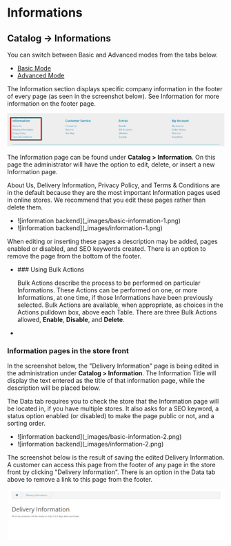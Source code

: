 Informations
============

Catalog → Informations
-----------------------------

<div class="uk-alert-info uk-alert">
  <span class="uk-icon-info-circle"></span> You can switch between Basic and Advanced modes from the tabs below.
</div>
<ul class="uk-tab" data-uk-tab="{connect:'#doc-tabs', animation: 'fade'}">
    <li><a href="">Basic Mode</a></li>
    <li><a href="">Advanced Mode</a></li>
</ul>

The Information section displays specific company information in the footer of every page (as seen in the screenshot below). See Information for more information on the footer page.

![information](_images/information.png)

The Information page can be found under **Catalog > Information**. On this page the administrator will have the option to edit, delete, or insert a new Information page.

<div class="uk-alert uk-alert-success uk-margin-small-left uk-margin-small-right"><i class="uk-icon-check-circle"></i> About Us, Delivery Information, Privacy Policy, and Terms & Conditions are in the default because they are the most important Information pages used in online stores. We recommend that you edit these pages rather than delete them.</div>

<ul id="doc-tabs" class="uk-switcher uk-margin">
    <li>![information backend](_images/basic-information-1.png)</li>
    <li>![information backend](_images/information-1.png)</li>
</ul>

When editing or inserting these pages a description may be added, pages enabled or disabled, and SEO keywords created. There is an option to remove the page from the bottom of the footer.

<ul id="doc-tabs" class="uk-switcher uk-margin">
    <li>### Using Bulk Actions

Bulk Actions describe the process to be performed on particular Informations. These Actions can be performed on one, or more Informations, at one time, if those Informations have been previously selected. Bulk Actions are available, when appropriate, as choices in the Actions pulldown box, above each Table. There are three Bulk Actions allowed, **Enable**, **Disable**, and **Delete**.</li>
    <li></li>
</ul>

### Information pages in the store front

In the screenshot below, the "Delivery Information" page is being edited in the administration under **Catalog > Information**. The Information Title will display the text entered as the title of that information page, while the description will be placed below.

The Data tab requires you to check the store that the Information page will be located in, if you have multiple stores. It also asks for a SEO keyword, a status option enabled (or disabled) to make the page public or not, and a sorting order.

<ul id="doc-tabs" class="uk-switcher uk-margin">
    <li>![information backend](_images/basic-information-2.png)</li>
    <li>![information backend](_images/information-2.png)</li>
</ul>

The screenshot below is the result of saving the edited Delivery Information. A customer can access this page from the footer of any page in the store front by clicking "Delivery Information". There is an option in the Data tab above to remove a link to this page from the footer.

![delivery front end](_images/information-3.png)
